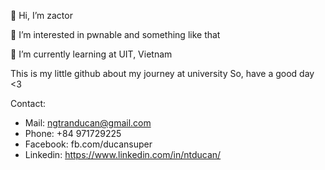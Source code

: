 👋 Hi, I’m zactor

👀 I’m interested in pwnable and something like that

🌱 I’m currently learning at UIT, Vietnam

This is my little github about my journey at university So, have a good day <3

Contact:
  - Mail: ngtranducan@gmail.com
  - Phone: +84 971729225
  - Facebook: fb.com/ducansuper
  - Linkedin: https://www.linkedin.com/in/ntducan/
